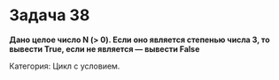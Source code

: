 # Задача 38

**Дано целое число N (> 0). Если оно является степенью числа 3, то вывести True, если не является — вывести False**

Категория: Цикл с условием.